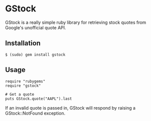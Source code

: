 GStock
======

GStock is a really simple ruby library for retrieving stock quotes from Google's unofficial quote API.

Installation
------------
    $ (sudo) gem install gstock

Usage
-----

    require "rubygems"
    require "gstock"

    # Get a quote
    puts GStock.quote("AAPL").last

If an invalid quote is passed in, GStock will respond by raising a GStock::NotFound exception.

